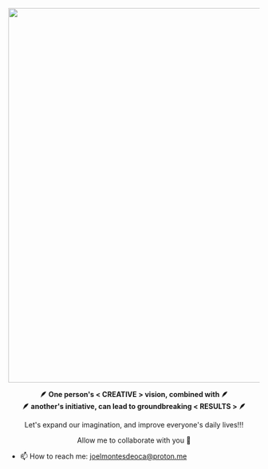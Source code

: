 <p align="center">
<img width="750" src="https://github.com/JoelMdO/JoelMdO/assets/122069243/10ee53ca-bbe3-4a98-a161-c6ac483f3ab4">
</p>

<p align="center">
<b>🪶 One person's < CREATIVE > vision, combined with 🪶</b><br>
<b>🪶 another's initiative, can lead to groundbreaking < RESULTS > 🪶 </b><br>
</p>

<p align="center">Let's expand our imagination, and improve everyone's daily lives!!!</p> 


<p align="center">Allow me to collaborate with you 🤝
</b><br><p/>

- 📫 How to reach me: joelmontesdeoca@proton.me

